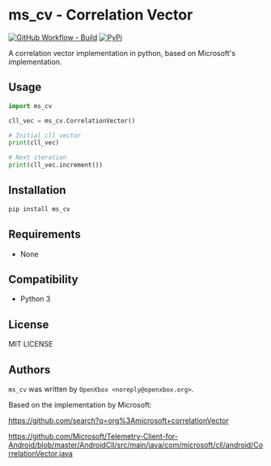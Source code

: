 # ms_cv - Correlation Vector

[![GitHub Workflow - Build](https://img.shields.io/github/workflow/status/OpenXbox/ms_cv/build?label=build)](https://github.com/OpenXbox/ms_cv/actions?query=workflow%3Abuild)
[![PyPi](https://img.shields.io/pypi/v/ms_cv.svg)](https://pypi.python.org/pypi/ms_cv)

A correlation vector implementation in python, based on Microsoft's implementation.

## Usage

```py
import ms_cv

cll_vec = ms_cv.CorrelationVector()

# Initial cll vector
print(cll_vec)

# Next iteration
print(cll_vec.increment())
```

## Installation

```sh
pip install ms_cv
```

## Requirements

* None

## Compatibility

* Python 3

## License

MIT LICENSE

## Authors

`ms_cv` was written by `OpenXbox <noreply@openxbox.org>`.

Based on the implementation by Microsoft:

<https://github.com/search?q=org%3Amicrosoft+correlationVector>

<https://github.com/Microsoft/Telemetry-Client-for-Android/blob/master/AndroidCll/src/main/java/com/microsoft/cll/android/CorrelationVector.java>
